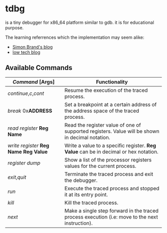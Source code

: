 # tdbg

is a tiny debugger for x86_64 platform similar to gdb.
it is for educational purpose.

The learning referrences which the implementation may seem alike:

- [Simon Brand's blog](https://blog.tartanllama.xyz/writing-a-linux-debugger-setup/)
- [low tech blog](http://sigalrm.blogspot.com.eg/2010/07/writing-minimal-debugger.html)

## Available Commands

| *Command* [**Args**]         | Functionality                                                        |
|-----------------|----------------------------------------------------------------------|
| *continue*,*c*,*cont* | Resume the execution of the traced process.                         |
| *break* 0x**ADDRESS** | Set a breakpoint at a certain address of the address space of the traced process. |
| *read register* **Reg Name** | Read the register value of one of supported registers. Value will be shown in decimal notation. |
| *write register* **Reg Name** **Reg Value** | Write a value to a specific register. **Reg Value** can be in decimal or hex notation. |
| *register dump* | Show a list of the processor registers values for the current process. |
| *exit*,*quit* | Terminate the traced process and exit the debugger. |
| *run* | Execute the traced process and stopped it at its entry point. |
| *kill* | Kill the traced process. |
| *next* | Make a single step forward in the traced process execution (i.e: move to the next instruction). |